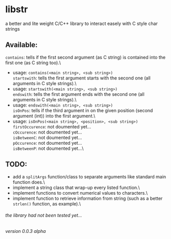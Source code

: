 # libstr
a better and lite weight C/C++ library to interact easely with C style char strings

## Available:
`contains`: tells if the first second argument (as C string) is contained into the first one (as C string too).\
 - usage: `contains(<main string>, <sub string>)`\
`startswith`: tells the first argument starts with the second one (all arguments in C style strings).\
 - usage: `startswith(<main string>, <sub string>)`\
`endswith`: tells the first argument ends with the second one (all arguments in C style strings).\
 - usage: `endswith(<main string>, <sub string>)`\
`isOnPos`: tells if the third argument in on the given position (second argument (int)) into the first argument.\
 - usage: `isOnPos(<main string>, <position>, <sub string>)`\
`firstOccurence`: not doumented yet...\
`cOccurence`: not doumented yet...\
`isBetweenC`: not doumented yet...\
`pOccurence`: not doumented yet...\
`isBetweenP`: not doumented yet...\

## TODO:
- add a `splitArgs` function/class to separate arguments like standard main function does.\
- implement a string class that wrap-up every listed function.\
- implement functions to convert numerical values to characters.\
- implement function to retrieve information from string (such as a better `strlen()` function, as example).\

###### the library had not been tested yet...
###### version 0.0.3 alpha
